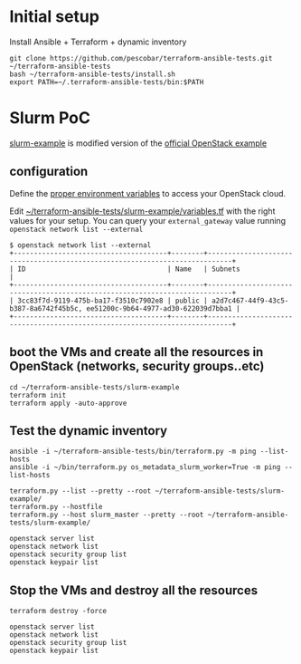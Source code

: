 # Initial setup

Install Ansible + Terraform + dynamic inventory

```
git clone https://github.com/pescobar/terraform-ansible-tests.git ~/terraform-ansible-tests
bash ~/terraform-ansible-tests/install.sh
export PATH=~/.terraform-ansible-tests/bin:$PATH
```

# Slurm PoC

[slurm-example](slurm-example) is modified version of the [official OpenStack example](https://github.com/terraform-providers/terraform-provider-openstack/tree/master/examples/app-with-networking)


## configuration

Define the [proper environment variables](https://docs.openstack.org/zh_CN/user-guide/common/cli-set-environment-variables-using-openstack-rc.html) to access your OpenStack cloud. 

Edit [~/terraform-ansible-tests/slurm-example/variables.tf](slurm-example/variables.tf) with the right values for your setup. You can
query your `external_gateway` value running `openstack network list --external`

```
$ openstack network list --external
+--------------------------------------+--------+----------------------------------------------------------------------------+
| ID                                   | Name   | Subnets                                                                    |
+--------------------------------------+--------+----------------------------------------------------------------------------+
| 3cc83f7d-9119-475b-ba17-f3510c7902e8 | public | a2d7c467-44f9-43c5-b387-8a6742f45b5c, ee51200c-9b64-4977-ad30-622039d7bba1 |
+--------------------------------------+--------+----------------------------------------------------------------------------+
```

## boot the VMs and create all the resources in OpenStack (networks, security groups..etc)

```
cd ~/terraform-ansible-tests/slurm-example
terraform init
terraform apply -auto-approve
```

## Test the dynamic inventory

```
ansible -i ~/terraform-ansible-tests/bin/terraform.py -m ping --list-hosts
ansible -i ~/bin/terraform.py os_metadata_slurm_worker=True -m ping --list-hosts

terraform.py --list --pretty --root ~/terraform-ansible-tests/slurm-example/
terraform.py --hostfile
terraform.py --host slurm_master --pretty --root ~/terraform-ansible-tests/slurm-example/

openstack server list
openstack network list
openstack security group list
openstack keypair list

```

## Stop the VMs and destroy all the resources
```
terraform destroy -force

openstack server list
openstack network list
openstack security group list
openstack keypair list
```

